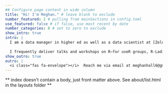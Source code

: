 ```yaml
---
## Configure page content in wide column
title: "Hi! I'm Meghan." # leave blank to exclude
number_featured: 2 # pulling from mainSections in config.toml
use_featured: false # if false, use most recent by date
number_categories: 0 # set to zero to exclude
show_intro: true
intro: |
  I am a data manager in higher ed as well as a data scientist at [Zelus Analytics](https://zelusanalytics.com/). I contribute to the public sports analytics community by helping beginners learn R as well as by writing and presenting on various aspects of hockey analysis as a member of [Hockey-Graphs](https://hockey-graphs.com/). 
  
  I frequently deliver talks and workshops on R—for useR groups, R-Ladies groups, and conferences such as the Carnegie Mellon Sports Analytics Conference and Hockey (Analytics) Night in Canada. In the summer of 2021, I taught an undergrad course on data visualization at Carnegie Mellon University.
show_outro: true
outro: |
  <i class="fas fa-envelope"></i>  Reach me via email at meghanhall6@gmail.com.
---
```


** index doesn't contain a body, just front matter above.
See about/list.html in the layouts folder **